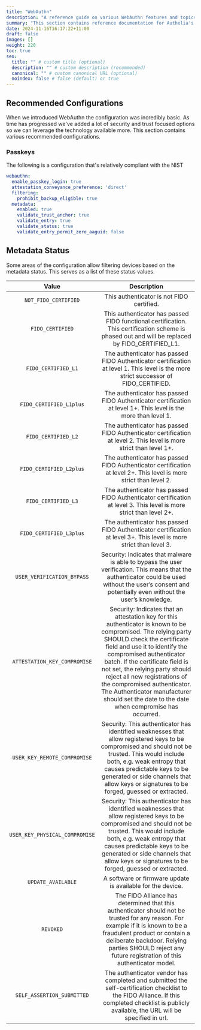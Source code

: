 ```yaml
---
title: "WebAuthn"
description: "A reference guide on various WebAuthn features and topics"
summary: "This section contains reference documentation for Authelia's WebAuthn implementation and capabilities."
date: 2024-11-16T16:17:22+11:00
draft: false
images: []
weight: 220
toc: true
seo:
  title: "" # custom title (optional)
  description: "" # custom description (recommended)
  canonical: "" # custom canonical URL (optional)
  noindex: false # false (default) or true
---
```


## Recommended Configurations

When we introduced WebAuthn the configuration was incredibly basic. As time has progressed we've added a lot of
security and trust focused options so we can leverage the technology available more. This section contains various
recommended configurations.

### Passkeys

The following is a configuration that's relatively compliant with the NIST

```yaml
webauthn:
  enable_passkey_login: true
  attestation_conveyance_preference: 'direct'
  filtering:
    prohibit_backup_eligible: true
  metadata:
    enabled: true
    validate_trust_anchor: true
    validate_entry: true
    validate_status: true
    validate_entry_permit_zero_aaguid: false
```

## Metadata Status

Some areas of the configuration allow filtering devices based on the metadata status. This serves as a list of these
status values.

|             Value              |                                                                                                                                                                                                                Description                                                                                                                                                                                                                |
|:------------------------------:|:-----------------------------------------------------------------------------------------------------------------------------------------------------------------------------------------------------------------------------------------------------------------------------------------------------------------------------------------------------------------------------------------------------------------------------------------:|
|      `NOT_FIDO_CERTIFIED`      |                                                                                                                                                                                                 This authenticator is not FIDO certified.                                                                                                                                                                                                 |
|        `FIDO_CERTIFIED`        |                                                                                                                                              This authenticator has passed FIDO functional certification. This certification scheme is phased out and will be replaced by FIDO_CERTIFIED_L1.                                                                                                                                              |
|      `FIDO_CERTIFIED_L1`       |                                                                                                                                                   The authenticator has passed FIDO Authenticator certification at level 1. This level is the more strict successor of FIDO_CERTIFIED.                                                                                                                                                    |
|    `FIDO_CERTIFIED_L1plus`     |                                                                                                                                                              The authenticator has passed FIDO Authenticator certification at level 1+. This level is the more than level 1.                                                                                                                                                              |
|      `FIDO_CERTIFIED_L2`       |                                                                                                                                                            The authenticator has passed FIDO Authenticator certification at level 2. This level is more strict than level 1+.                                                                                                                                                             |
|    `FIDO_CERTIFIED_L2plus`     |                                                                                                                                                            The authenticator has passed FIDO Authenticator certification at level 2+. This level is more strict than level 2.                                                                                                                                                             |
|      `FIDO_CERTIFIED_L3`       |                                                                                                                                                            The authenticator has passed FIDO Authenticator certification at level 3. This level is more strict than level 2+.                                                                                                                                                             |
|    `FIDO_CERTIFIED_L3plus`     |                                                                                                                                                            The authenticator has passed FIDO Authenticator certification at level 3+. This level is more strict than level 3.                                                                                                                                                             |
|   `USER_VERIFICATION_BYPASS`   |                                                                                                                  Security: Indicates that malware is able to bypass the user verification. This means that the authenticator could be used without the user’s consent and potentially even without the user’s knowledge.                                                                                                                  |
|  `ATTESTATION_KEY_COMPROMISE`  | Security: Indicates that an attestation key for this authenticator is known to be compromised. The relying party SHOULD check the certificate field and use it to identify the compromised authenticator batch. If the certificate field is not set, the relying party should reject all new registrations of the compromised authenticator. The Authenticator manufacturer should set the date to the date when compromise has occurred. |
|  `USER_KEY_REMOTE_COMPROMISE`  |                                                                 Security: This authenticator has identified weaknesses that allow registered keys to be compromised and should not be trusted. This would include both, e.g. weak entropy that causes predictable keys to be generated or side channels that allow keys or signatures to be forged, guessed or extracted.                                                                 |
| `USER_KEY_PHYSICAL_COMPROMISE` |                                                                 Security: This authenticator has identified weaknesses that allow registered keys to be compromised and should not be trusted. This would include both, e.g. weak entropy that causes predictable keys to be generated or side channels that allow keys or signatures to be forged, guessed or extracted.                                                                 |
|       `UPDATE_AVAILABLE`       |                                                                                                                                                                                        A software or firmware update is available for the device.                                                                                                                                                                                         |
|           `REVOKED`            |                                                                                 The FIDO Alliance has determined that this authenticator should not be trusted for any reason. For example if it is known to be a fraudulent product or contain a deliberate backdoor. Relying parties SHOULD reject any future registration of this authenticator model.                                                                                 |
|   `SELF_ASSERTION_SUBMITTED`   |                                                                                                                     The authenticator vendor has completed and submitted the self-certification checklist to the FIDO Alliance. If this completed checklist is publicly available, the URL will be specified in url.                                                                                                                      |
